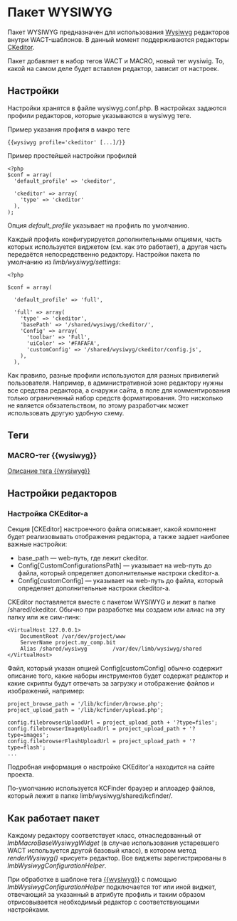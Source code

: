 # Пакет WYSIWYG
Пакет WYSIWYG предназначен для использования [Wysiwyg](http://en.wikipedia.org/wiki/Wysiwyg) редакторов внутри WACT-шаблонов. В данный момент поддерживаются редакторы [CKeditor](http://en.wikipedia.org/wiki/CKeditor).

Пакет добавляет в набор тегов WACT и MACRO, новый тег wysiwig. То, какой на самом деле будет вставлен редактор, зависит от настроек.

## Настройки
Настройки хранятся в файле wysiwyg.conf.php. В настройках задаются профили редакторов, которые указываются в wysiwyg теге.

Пример указания профиля в макро теге

    {{wysiwyg profile='ckeditor' [...]/}}

Пример простейшей настройки профилей

    <?php
    $conf = array(
      'default_profile' => 'ckeditor',

      'ckeditor' => array(
        'type' => 'ckeditor'
      ),
    );

Опция *default_profile* указывает на профиль по умолчанию.

Каждый профиль конфигурируется дополнительными опциями, часть которых используется виджетом (см. как это работает), а другая часть передаётся непосредственно редактору. Настройки пакета по умолчанию из *limb/wysiwyg/settings*:

    <?php

    $conf = array(

      'default_profile' => 'full',

      'full' => array(
        'type' => 'ckeditor',
        'basePath' => '/shared/wysiwyg/ckeditor/',
        'Config' => array(
          'toolbar' => 'Full',
          'uiColor' => '#FAFAFA',
          'customConfig' => '/shared/wysiwyg/ckeditor/config.js',
        ),
      ),

Как правило, разные профили используются для разных привилегий пользователя. Например, в административной зоне редактору нужны все средства редактора, а снаружи сайта, в поле для комментирования только ограниченный набор средств форматирования. Это нисколько не является обязательством, по этому разработчик может использовать другую удобную схему.

## Теги
### MACRO-тег {{wysiwyg}}
[Описание тега {{wysiwyg}}](../../../macro/docs/ru/macro/tags/wysiwyg_tags/lmb_wysiwyg_tag.md)

## Настройки редакторов
### Настройка CKEditor-а
Секция [CKEditor] настроечного файла описывает, какой компонент будет реализовывать отображения редактора, а также задает наиболее важные настройки:

* base_path — web-путь, где лежит ckeditor.
* Config[CustomConfigurationsPath] — указывает на web-путь до файла, который определяет дополнительные настроки ckeditor-а.
* Config[customConfig] — указывает на web-путь до файла, который определяет дополнительные настроки ckeditor-а.

CKEditor поставляется вместе с пакетом WYSIWYG и лежит в папке /shared/ckeditor. Обычно при разработке мы создаем или алиас на эту папку или же сим-линк:

    <VirtualHost 127.0.0.1>
        DocumentRoot /var/dev/project/www
        ServerName project.my_comp.bit
        Alias /shared/wysiwyg        /var/dev/limb/wysiwyg/shared
    </VirtualHost>

Файл, который указан опцией Config[customConfig] обычно содержит описание того, какие наборы инструментов будет содержат редактор и какие скрипты будут отвечать за загрузку и отображение файлов и изображений, например:

	project_browse_path = '/lib/kcfinder/browse.php';
	project_upload_path = '/lib/kcfinder/upload.php';

    config.filebrowserUploadUrl = project_upload_path + '?type=files';
    config.filebrowserImageUploadUrl = project_upload_path + '?type=images';
    config.filebrowserFlashUploadUrl = project_upload_path + '?type=flash';
    ...

Подробная информация о настройке CKEditor'a находится на сайте проекта.

По-умолчанию используется KCFinder браузер и аплоадер файлов, который лежит в папке limb/wysiwyg/shared/kcfinder/.

## Как работает пакет
Каждому редактору соответствует класс, отнаследованный от *lmbMacroBaseWysiwygWidget* (в случае использования устаревшего WACT используется другой базовый класс), в котором метод *renderWysiwyg()* «рисует» редактор. Все виджеты зарегистрированы в *lmbWysiwygConfigurationHelper*.

При обработке в шаблоне тега [{{wysiwyg}}](../../../macro/docs/ru/macro/tags/wysiwyg_tags/lmb_wysiwyg_tag.md) с помощью *lmbWysiwygConfigurationHelper* подключается тот или иной виджет, отвечающий за указанный в атрибуте профиль и таким образом отрисовывается необходимый редактор с соответствующими настройками.
